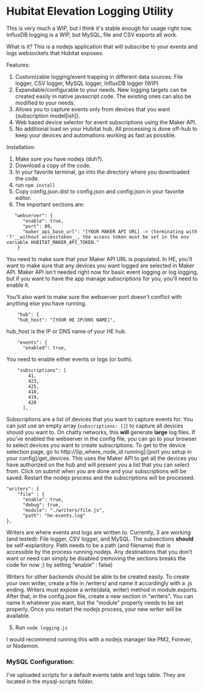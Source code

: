 # Hubitat Elevation Logging Utility

This is very much a WIP, but I think it's stable enough for usage right now. InfluxDB logging is a WIP, but MySQL, file and CSV exports all work.

What is it?
This is a nodejs application that will subscribe to your events and logs websockets that Hubitat exposes.

Features:
  1. Customizable logging/event trapping in different data sources: File logger, CSV logger, MySQL logger, InfluxDB logger (WIP)
  2. Expandable/configurable to your needs. New logging targets can be created easily in native javascript code. The existing ones can also be modified to your needs.
  2. Allows you to capture events only from devices that you want (subscription model[ish]).
  4. Web based device selector for event subscriptions using the Maker API.
  5. No additional load on your Hubitat hub. All processing is done off-hub to keep your devices and automations working as fast as possible.
  
Installation:
  1. Make sure you have nodejs (duh?).
  2. Download a copy of the code.
  3. In your favorite terminal, go into the directory where you downloaded the code.
  4. run ```npm install```
  5. Copy config.json.dist to config.json and config.json in your favorite editor.
  6. The important sections are:
   
```
   "webserver": {
      "enable": true,
      "port": 80,
      "maker_api_base_url": "[YOUR MAKER API URL] -> (terminating with '?'__without accesstoken__, the access token must be set in the env variable HUBITAT_MAKER_API_TOKEN."
    }
```
You need to make sure that your Maker API URL is populated. In HE, you'll want to make sure that any devices you want logged are selected in Maker API.
Maker API isn't needed right now for basic event logging or log logging, but if you want to have the app manage subscriptions for you, you'll need to enable it.
    
You'll also want to make sure the webserver port doesn't conflict with anything else you have running.
    
```
    "hub": {
    "hub_host": "[YOUR HE IP/DNS NAME]",
```
    
hub_host is the IP or DNS name of your HE hub.
    
```
    "events": {
      "enabled": true,
```
    
You need to enable either events or logs (or both).
    
```
    "subscriptions": [
        41,
        423,
        425,
        418,
        419,
        420
      ],
```

Subscriptions are a list of devices that you want to capture events for. You can just use an empty array (```subscriptions: []```) to capture all devices should you want to. On chatty networks, this **will** generate **large** log files. If you've enabled the webserver in the config file, you can go to your browser to select devices you want to create subscriptions. To get to the device selection page, go to http://[ip_where_node_id running]:[port you setup in your config]/get_devices. This uses the Maker API to get all the devices you have authorized on the hub and will present you a list that you can select from. Click on submit when you are done and your subscriptions will be saved. Restart the nodejs process and the subscriptions will be processed.
      
```
"writers": {
    "file" : {
      "enable": true,
      "debug": true,
      "module": "./writers/file.js",
      "path": "he-events.log"
},
```

Writers are where events and logs are written to. Currently, 3 are working (and tested): File logger, CSV logger, and MySQL. The subsections **should** be self-explanitory. Path needs to be a path (and filename) that is accessible by the process running nodejs. Any destinations that you don't want or need can simply be disabled (removing the sections breaks the code for now ;) by setting "enable" : false)

Writers for other backends should be able to be created easily. To create your own writer, create a file in /writers/ and name it accordingly with a .js ending. Writers must expose a write(data, writer) method in module.exports. After that, in the config.json file, create a new section in "writers". You can name it whatever you want, but the "module" property needs to be set properly. Once you restart the nodejs process, your new writer will be available.

5. Run ```node logging.js```

I would recommend running this with a nodejs manager like PM2, Forever, or Nodemon.

### MySQL Configuration:
I've uploaded scripts for a default events table and logs table. They are located in the mysql-scripts folder.
